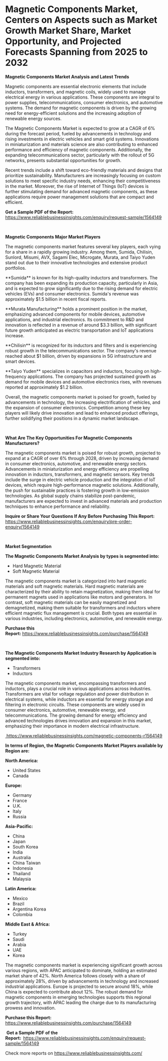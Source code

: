 <p><h1>Magnetic Components Market, Centers on Aspects such as Market Growth Market Share, Market Opportunity, and Projected Forecasts Spanning from 2025 to 2032</h1></p><p><strong>Magnetic Components Market Analysis and Latest Trends</strong></p>
<p><p>Magnetic components are essential electronic elements that include inductors, transformers, and magnetic coils, widely used to manage electrical energy in various applications. These components are integral to power supplies, telecommunications, consumer electronics, and automotive systems. The demand for magnetic components is driven by the growing need for energy-efficient solutions and the increasing adoption of renewable energy sources.</p><p>The Magnetic Components Market is expected to grow at a CAGR of 6% during the forecast period, fueled by advancements in technology and rising investments in electric vehicles and smart grid systems. Innovations in miniaturization and materials science are also contributing to enhanced performance and efficiency of magnetic components. Additionally, the expanding telecommunications sector, particularly with the rollout of 5G networks, presents substantial opportunities for growth.</p><p>Recent trends include a shift toward eco-friendly materials and designs that prioritize sustainability. Manufacturers are increasingly focusing on custom solutions to meet specific industry needs, enhancing their competitiveness in the market. Moreover, the rise of Internet of Things (IoT) devices is further stimulating demand for advanced magnetic components, as these applications require power management solutions that are compact and efficient.</p></p>
<p><strong>Get a Sample PDF of the Report:&nbsp;</strong> <a href="https://www.reliablebusinessinsights.com/enquiry/request-sample/1564149?utm_campaign=2220&utm_medium=2&utm_source=Github&utm_content=ia&utm_term=10022025&utm_id=magnetic-components">https://www.reliablebusinessinsights.com/enquiry/request-sample/1564149</a></p>
<p>&nbsp;</p>
<p><strong>Magnetic Components Major Market Players</strong></p>
<p><p>The magnetic components market features several key players, each vying for a share in a rapidly growing industry. Among them, Sumida, Chilisin, Sunlord, Misumi, AVX, Sagami Elec, Microgate, Murata, and Taiyo Yuden stand out due to their innovative technologies and extensive product portfolios.</p><p>**Sumida** is known for its high-quality inductors and transformers. The company has been expanding its production capacity, particularly in Asia, and is expected to grow significantly due to the rising demand for electric vehicles (EVs) and consumer electronics. Sumida's revenue was approximately $1.5 billion in recent fiscal reports.</p><p>**Murata Manufacturing** holds a prominent position in the market, emphasizing advanced components for mobile devices, automotive applications, and industrial electronics. Its commitment to R&D and innovation is reflected in a revenue of around $3.3 billion, with significant future growth anticipated as electric transportation and IoT applications increase.</p><p>**Chilisin** is recognized for its inductors and filters and is experiencing robust growth in the telecommunications sector. The company's revenue reached about $1 billion, driven by expansions in 5G infrastructure and smart devices.</p><p>**Taiyo Yuden** specializes in capacitors and inductors, focusing on high-frequency applications. The company has projected sustained growth as demand for mobile devices and automotive electronics rises, with revenues reported at approximately $1.2 billion.</p><p>Overall, the magnetic components market is poised for growth, fueled by advancements in technology, the increasing electrification of vehicles, and the expansion of consumer electronics. Competition among these key players will likely drive innovation and lead to enhanced product offerings, further solidifying their positions in a dynamic market landscape.</p></p>
<p>&nbsp;</p>
<p><strong>What Are The Key Opportunities For Magnetic Components Manufacturers?</strong></p>
<p><p>The magnetic components market is poised for robust growth, projected to expand at a CAGR of over 6% through 2028, driven by increasing demand in consumer electronics, automotive, and renewable energy sectors. Advancements in miniaturization and energy efficiency are propelling innovation in inductors, transformers, and magnetic sensors. Key trends include the surge in electric vehicle production and the integration of IoT devices, which require high-performance magnetic solutions. Additionally, the push for sustainable practices is fostering growth in low-emission technologies. As global supply chains stabilize post-pandemic, manufacturers are expected to invest in advanced materials and production techniques to enhance performance and reliability.</p></p>
<p><strong>Inquire or Share Your Questions If Any Before Purchasing This Report:</strong> <a href="https://www.reliablebusinessinsights.com/enquiry/pre-order-enquiry/1564149?utm_campaign=2220&utm_medium=2&utm_source=Github&utm_content=ia&utm_term=10022025&utm_id=magnetic-components">https://www.reliablebusinessinsights.com/enquiry/pre-order-enquiry/1564149</a></p>
<p>&nbsp;</p>
<p><strong>Market Segmentation</strong></p>
<p><strong>The Magnetic Components Market Analysis by types is segmented into:</strong></p>
<p><ul><li>Hard Magnetic Material</li><li>Soft Magnetic Material</li></ul></p>
<p><p>The magnetic components market is categorized into hard magnetic materials and soft magnetic materials. Hard magnetic materials are characterized by their ability to retain magnetization, making them ideal for permanent magnets used in applications like motors and generators. In contrast, soft magnetic materials can be easily magnetized and demagnetized, making them suitable for transformers and inductors where efficient magnetic flux management is crucial. Both types are essential in various industries, including electronics, automotive, and renewable energy.</p></p>
<p><strong>Purchase this Report:&nbsp;</strong><a href="https://www.reliablebusinessinsights.com/purchase/1564149?utm_campaign=2220&utm_medium=2&utm_source=Github&utm_content=ia&utm_term=10022025&utm_id=magnetic-components">https://www.reliablebusinessinsights.com/purchase/1564149</a></p>
<p>&nbsp;</p>
<p><strong>The Magnetic Components Market Industry Research by Application is segmented into:</strong></p>
<p><ul><li>Transformers</li><li>Inductors</li></ul></p>
<p><p>The magnetic components market, encompassing transformers and inductors, plays a crucial role in various applications across industries. Transformers are vital for voltage regulation and power distribution in electrical systems, while inductors are essential for energy storage and filtering in electronic circuits. These components are widely used in consumer electronics, automotive, renewable energy, and telecommunications. The growing demand for energy efficiency and advanced technologies drives innovation and expansion in this market, emphasizing their importance in modern electrical infrastructure.</p></p>
<p><a href="https://www.reliablebusinessinsights.com/magnetic-components-r1564149?utm_campaign=2220&utm_medium=2&utm_source=Github&utm_content=ia&utm_term=10022025&utm_id=magnetic-components">&nbsp;https://www.reliablebusinessinsights.com/magnetic-components-r1564149</a></p>
<p><strong>In terms of Region, the Magnetic Components Market Players available by Region are:</strong></p>
<p>
    <p> <strong> North America: </strong>
        <ul>
            <li>United States</li>
            <li>Canada</li>
        </ul>
        </p> 
    <p> <strong> Europe: </strong>
        <ul>
            <li>Germany</li>
            <li>France</li>
            <li>U.K.</li>
            <li>Italy</li>
            <li>Russia</li>
        </ul>
        </p> 
    <p> <strong> Asia-Pacific: </strong>
        <ul>
            <li>China</li>
            <li>Japan</li>
            <li>South Korea</li>
            <li>India</li>
            <li>Australia</li>
            <li>China Taiwan</li>
            <li>Indonesia</li>
            <li>Thailand</li>
            <li>Malaysia</li>
        </ul>
        </p> 
    <p> <strong> Latin America: </strong>
        <ul>
            <li>Mexico</li>
            <li>Brazil</li>
            <li>Argentina Korea</li>
            <li>Colombia</li>
        </ul>
        </p> 
    <p> <strong> Middle East & Africa: </strong>
        <ul>
            <li>Turkey</li>
            <li>Saudi</li>
            <li>Arabia</li>
            <li>UAE</li>
            <li>Korea</li>
        </ul>
    </p>
    </p>
<p><p>The magnetic components market is experiencing significant growth across various regions, with APAC anticipated to dominate, holding an estimated market share of 42%. North America follows closely with a share of approximately 28%, driven by advancements in technology and increased industrial applications. Europe is projected to secure around 18%, while China is expected to contribute about 12%. The robust demand for magnetic components in emerging technologies supports this regional growth trajectory, with APAC leading the charge due to its manufacturing prowess and innovation.</p></p>
<p><strong>Purchase this Report: </strong><a href="https://www.reliablebusinessinsights.com/purchase/1564149?utm_campaign=2220&utm_medium=2&utm_source=Github&utm_content=ia&utm_term=10022025&utm_id=magnetic-components">https://www.reliablebusinessinsights.com/purchase/1564149</a></p>
<p>&nbsp;<strong>Get a Sample PDF of the Report:&nbsp;&nbsp;</strong><a href="https://www.reliablebusinessinsights.com/enquiry/request-sample/1564149?utm_campaign=2220&utm_medium=2&utm_source=Github&utm_content=ia&utm_term=10022025&utm_id=magnetic-components">https://www.reliablebusinessinsights.com/enquiry/request-sample/1564149</a></p>
<p><strong></strong></p>
<p>Check more reports on <a href="https://www.reliablebusinessinsights.com/?utm_campaign=2220&utm_medium=2&utm_source=Github&utm_content=ia&utm_term=10022025&utm_id=magnetic-components">https://www.reliablebusinessinsights.com/</a></p>